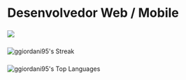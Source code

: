 <div align="start">
  <p align="start">
    <h1>Desenvolvedor Web / Mobile</h1>
  </p>
</div>

###

###

<div align="flex flex-row">
  <p align="start">
  <a href="https://skillicons.dev">
    <img src="https://skillicons.dev/icons?i=javascript,typescript,react,tailwindcss,nodejs,ps,figma" />
  </a>
</p>
</div>


###

![ggiordani95's Streak](https://github-readme-streak-stats.herokuapp.com/?user=ggiordani95&theme=gotham&hide_border=false)

###

![ggiordani95's Top Languages](https://github-readme-stats.vercel.app/api/top-langs/?username=ggiordani95&theme=gotham&show_icons=true&hide_border=false&layout=compact)









